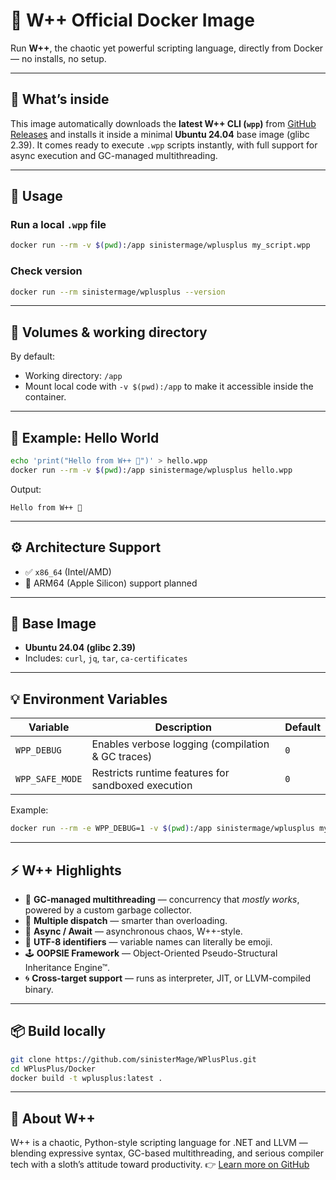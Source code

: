 # 🦥 W++ Official Docker Image

Run **W++**, the chaotic yet powerful scripting language, directly from Docker — no installs, no setup.

---

## 🧱 What’s inside

This image automatically downloads the **latest W++ CLI (`wpp`)** from [GitHub Releases](https://github.com/sinisterMage/WPlusPlus/releases) and installs it inside a minimal **Ubuntu 24.04** base image (glibc 2.39).
It comes ready to execute `.wpp` scripts instantly, with full support for async execution and GC-managed multithreading.

---

## 🚀 Usage

### Run a local `.wpp` file

```bash
docker run --rm -v $(pwd):/app sinistermage/wplusplus my_script.wpp
```

### Check version

```bash
docker run --rm sinistermage/wplusplus --version
```

---

## 🧩 Volumes & working directory

By default:

* Working directory: `/app`
* Mount local code with `-v $(pwd):/app` to make it accessible inside the container.

---

## 🧠 Example: Hello World

```bash
echo 'print("Hello from W++ 🦥")' > hello.wpp
docker run --rm -v $(pwd):/app sinistermage/wplusplus hello.wpp
```

Output:

```
Hello from W++ 🦥
```

---

## ⚙️ Architecture Support

* ✅ `x86_64` (Intel/AMD)
* 🧩 ARM64 (Apple Silicon) support planned

---

## 🧰 Base Image

* **Ubuntu 24.04 (glibc 2.39)**
* Includes: `curl`, `jq`, `tar`, `ca-certificates`

---

## 💡 Environment Variables

| Variable        | Description                                        | Default |
| --------------- | -------------------------------------------------- | ------- |
| `WPP_DEBUG`     | Enables verbose logging (compilation & GC traces)  | `0`     |
| `WPP_SAFE_MODE` | Restricts runtime features for sandboxed execution | `0`     |

Example:

```bash
docker run --rm -e WPP_DEBUG=1 -v $(pwd):/app sinistermage/wplusplus my_script.wpp
```

---

## ⚡ W++ Highlights

* 🦥 **GC-managed multithreading** — concurrency that *mostly works*, powered by a custom garbage collector.
* 🧠 **Multiple dispatch** — smarter than overloading.
* 🧩 **Async / Await** — asynchronous chaos, W++-style.
* 💬 **UTF-8 identifiers** — variable names can literally be emoji.
* 🕹️ **OOPSIE Framework** — Object-Oriented Pseudo-Structural Inheritance Engine™.
* 🌀 **Cross-target support** — runs as interpreter, JIT, or LLVM-compiled binary.

---

## 📦 Build locally

```bash
git clone https://github.com/sinisterMage/WPlusPlus.git
cd WPlusPlus/Docker
docker build -t wplusplus:latest .
```

---

## 🧡 About W++

W++ is a chaotic, Python-style scripting language for .NET and LLVM — blending expressive syntax, GC-based multithreading, and serious compiler tech with a sloth’s attitude toward productivity.
👉 [Learn more on GitHub](https://github.com/sinisterMage/WPlusPlus)
